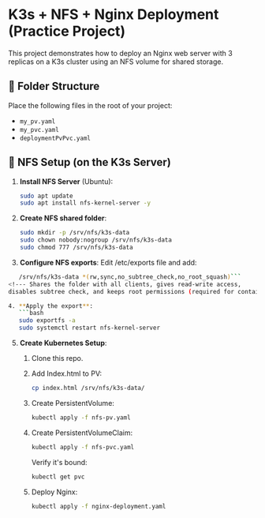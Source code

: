 # K3s + NFS + Nginx Deployment (Practice Project)

This project demonstrates how to deploy an Nginx web server with 3 replicas on a K3s cluster using an NFS volume for shared storage.

## 📁 Folder Structure

Place the following files in the root of your project:

- `my_pv.yaml`
- `my_pvc.yaml`
- `deploymentPvPvc.yaml`

## 📂 NFS Setup (on the K3s Server)

1. **Install NFS Server** (Ubuntu):
   ```bash
   sudo apt update
   sudo apt install nfs-kernel-server -y
   ```
   
2. **Create NFS shared folder**:
   ```bash
   sudo mkdir -p /srv/nfs/k3s-data
   sudo chown nobody:nogroup /srv/nfs/k3s-data
   sudo chmod 777 /srv/nfs/k3s-data
   ```

3. **Configure NFS exports**:
Edit /etc/exports file and add:
```bash 
   /srv/nfs/k3s-data *(rw,sync,no_subtree_check,no_root_squash)```
<!--- Shares the folder with all clients, gives read-write access, 
disables subtree check, and keeps root permissions (required for containers).-->

4. **Apply the export**:
   ```bash
   sudo exportfs -a
   sudo systemctl restart nfs-kernel-server
   ```
   
5. **Create Kubernetes Setup**:

   1. Clone this repo.
   
   2. Add Index.html to PV:
      ```bash
	  cp index.html /srv/nfs/k3s-data/
	  ```
   
   3. Create PersistentVolume:
      ```bash
	  kubectl apply -f nfs-pv.yaml
	  ```
	  
   4. Create PersistentVolumeClaim:
      ```bash
	  kubectl apply -f nfs-pvc.yaml
	  ```
	  Verify it's bound:
	  ```bash
	  kubectl get pvc
      ```
	  
   5. Deploy Nginx:
      ```bash
	  kubectl apply -f nginx-deployment.yaml
      ```